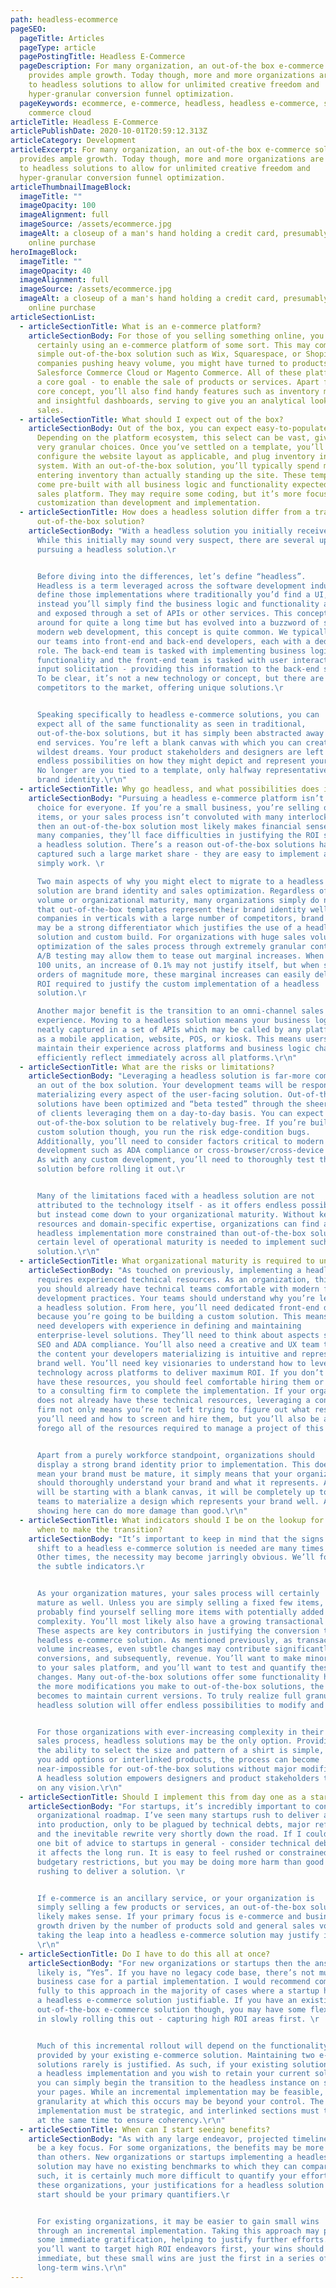 ```yaml
---
path: headless-ecommerce
pageSEO:
  pageTitle: Articles
  pageType: article
  pagePostingTitle: Headless E-Commerce
  pageDescription: For many organization, an out-of-the box e-commerce solution
    provides ample growth. Today though, more and more organizations are turning
    to headless solutions to allow for unlimited creative freedom and
    hyper-granular conversion funnel optimization.
  pageKeywords: ecommerce, e-commerce, headless, headless e-commerce, salesforce,
    commerce cloud
articleTitle: Headless E-Commerce
articlePublishDate: 2020-10-01T20:59:12.313Z
articleCategory: Development
articleExcerpt: For many organization, an out-of-the box e-commerce solution
  provides ample growth. Today though, more and more organizations are turning
  to headless solutions to allow for unlimited creative freedom and
  hyper-granular conversion funnel optimization.
articleThumbnailImageBlock:
  imageTitle: ""
  imageOpacity: 100
  imageAlignment: full
  imageSource: /assets/ecommerce.jpg
  imageAlt: a closeup of a man's hand holding a credit card, presumably making an
    online purchase
heroImageBlock:
  imageTitle: ""
  imageOpacity: 40
  imageAlignment: full
  imageSource: /assets/ecommerce.jpg
  imageAlt: a closeup of a man's hand holding a credit card, presumably making an
    online purchase
articleSectionList:
  - articleSectionTitle: What is an e-commerce platform?
    articleSectionBody: For those of you selling something online, you’re most
      certainly using an e-commerce platform of some sort. This may come as a
      simple out-of-the-box solution such as Wix, Squarespace, or Shopify. For
      companies pushing heavy volume, you might have turned to products such as
      Salesforce Commerce Cloud or Magento Commerce. All of these platforms have
      a core goal - to enable the sale of products or services. Apart from this
      core concept, you’ll also find handy features such as inventory management
      and insightful dashboards, serving to give you an analytical look into
      sales.
  - articleSectionTitle: What should I expect out of the box?
    articleSectionBody: Out of the box, you can expect easy-to-populate templates.
      Depending on the platform ecosystem, this select can be vast, giving you
      very granular choices. Once you’ve settled on a template, you’ll simply
      configure the website layout as applicable, and plug inventory into the
      system. With an out-of-the-box solution, you’ll typically spend more time
      entering inventory than actually standing up the site. These templates
      come pre-built with all business logic and functionality expected from a
      sales platform. They may require some coding, but it’s more focused on
      customization than development and implementation.
  - articleSectionTitle: How does a headless solution differ from a traditional
      out-of-the-box solution?
    articleSectionBody: "With a headless solution you initially receive nothing…
      While this initially may sound very suspect, there are several upsides to
      pursuing a headless solution.\r


      Before diving into the differences, let’s define “headless”.
      Headless is a term leveraged across the software development industry to
      define those implementations where traditionally you’d find a UI, but
      instead you’ll simply find the business logic and functionality abstracted
      and exposed through a set of APIs or other services. This concept has been
      around for quite a long time but has evolved into a buzzword of sorts. In
      modern web development, this concept is quite common. We typically split
      our teams into front-end and back-end developers, each with a dedicated
      role. The back-end team is tasked with implementing business logic and
      functionality and the front-end team is tasked with user interaction and
      input solicitation - providing this information to the back-end services.
      To be clear, it’s not a new technology or concept, but there are new
      competitors to the market, offering unique solutions.\r


      Speaking specifically to headless e-commerce solutions, you can
      expect all of the same functionality as seen in traditional,
      out-of-the-box solutions, but it has simply been abstracted away to back
      end services. You’re left a blank canvas with which you can create your
      wildest dreams. Your product stakeholders and designers are left with
      endless possibilities on how they might depict and represent your brand.
      No longer are you tied to a template, only halfway representative of your
      brand identity.\r\n"
  - articleSectionTitle: Why go headless, and what possibilities does it enable?
    articleSectionBody: "Pursuing a headless e-commerce platform isn’t the right
      choice for everyone. If you’re a small business, you’re selling only a few
      items, or your sales process isn’t convoluted with many interlocked steps,
      then an out-of-the-box solution most likely makes financial sense. For
      many companies, they’ll face difficulties in justifying the ROI seen from
      a headless solution. There’s a reason out-of-the-box solutions have
      captured such a large market share - they are easy to implement and they
      simply work. \r

      Two main aspects of why you might elect to migrate to a headless
      solution are brand identity and sales optimization. Regardless of sales
      volume or organizational maturity, many organizations simply do not feel
      that out-of-the-box templates represent their brand identity well. For
      companies in verticals with a large number of competitors, brand identity
      may be a strong differentiator which justifies the use of a headless
      solution and custom build. For organizations with huge sales volumes,
      optimization of the sales process through extremely granular control and
      A/B testing may allow them to tease out marginal increases. When selling
      100 units, an increase of 0.1% may not justify itself, but when selling
      orders of magnitude more, these marginal increases can easily deliver the
      ROI required to justify the custom implementation of a headless
      solution.\r

      Another major benefit is the transition to an omni-channel sales
      experience. Moving to a headless solution means your business logic is
      neatly captured in a set of APIs which may be called by any platform such
      as a mobile application, website, POS, or kiosk. This means users can
      maintain their experience across platforms and business logic changes
      efficiently reflect immediately across all platforms.\r\n"
  - articleSectionTitle: What are the risks or limitations?
    articleSectionBody: "Leveraging a headless solution is far-more complicated than
      an out of the box solution. Your development teams will be responsible for
      materializing every aspect of the user-facing solution. Out-of-the-box
      solutions have been optimized and “beta tested” through the sheer numbers
      of clients leveraging them on a day-to-day basis. You can expect an
      out-of-the-box solution to be relatively bug-free. If you’re building a
      custom solution though, you run the risk edge-condition bugs.
      Additionally, you’ll need to consider factors critical to modern web
      development such as ADA compliance or cross-browser/cross-device support.
      As with any custom development, you’ll need to thoroughly test the
      solution before rolling it out.\r


      Many of the limitations faced with a headless solution are not
      attributed to the technology itself - as it offers endless possibilities,
      but instead come down to your organizational maturity. Without key
      resources and domain-specific expertise, organizations can find a custom
      headless implementation more constrained than out-of-the-box solutions. A
      certain level of operational maturity is needed to implement such a
      solution.\r\n"
  - articleSectionTitle: What organizational maturity is required to undergo such a transformation?
    articleSectionBody: "As touched on previously, implementing a headless solution
      requires experienced technical resources. As an organization, this means
      you should already have technical teams comfortable with modern front-end
      development practices. Your teams should understand why you’re leveraging
      a headless solution. From here, you’ll need dedicated front-end developers
      because you’re going to be building a custom solution. This means you’ll
      need developers with experience in defining and maintaining
      enterprise-level solutions. They’ll need to think about aspects such as
      SEO and ADA compliance. You’ll also need a creative and UX team to ensure
      the content your developers materializing is intuitive and represents your
      brand well. You’ll need key visionaries to understand how to leverage this
      technology across platforms to deliver maximum ROI. If you don’t already
      have these resources, you should feel comfortable hiring them or turning
      to a consulting firm to complete the implementation. If your organization
      does not already have these technical resources, leveraging a consulting
      firm not only means you’re not left trying to figure out what resources
      you’ll need and how to screen and hire them, but you’ll also be able to
      forego all of the resources required to manage a project of this scale.\r


      Apart from a purely workforce standpoint, organizations should
      display a strong brand identity prior to implementation. This does not
      mean your brand must be mature, it simply means that your organization
      should thoroughly understand your brand and what it represents. As you
      will be starting with a blank canvas, it will be completely up to your
      teams to materialize a design which represents your brand well. A poor
      showing here can do more damage than good.\r\n"
  - articleSectionTitle: What indicators should I be on the lookup for to determine
      when to make the transition?
    articleSectionBody: "It’s important to keep in mind that the signs indicating a
      shift to a headless e-commerce solution is needed are many times subtle.
      Other times, the necessity may become jarringly obvious. We’ll focus on
      the subtle indicators.\r


      As your organization matures, your sales process will certainly
      mature as well. Unless you are simply selling a fixed few items, you’ll
      probably find yourself selling more items with potentially added sales
      complexity. You’ll most likely also have a growing transactional volume.
      These aspects are key contributors in justifying the conversion to a
      headless e-commerce solution. As mentioned previously, as transactional
      volume increases, even subtle changes may contribute significantly to
      conversions, and subsequently, revenue. You’ll want to make minor changes
      to your sales platform, and you’ll want to test and quantify these
      changes. Many out-of-the-box solutions offer some functionality here, but
      the more modifications you make to out-of-the-box solutions, the harder it
      becomes to maintain current versions. To truly realize full granularity, a
      headless solution will offer endless possibilities to modify and test.\r


      For those organizations with ever-increasing complexity in their
      sales process, headless solutions may be the only option. Providing users
      the ability to select the size and pattern of a shirt is simple, but as
      you add options or interlinked products, the process can become
      near-impossible for out-of-the-box solutions without major modifications.
      A headless solution empowers designers and product stakeholders to deliver
      on any vision.\r\n"
  - articleSectionTitle: Should I implement this from day one as a startup or new product?
    articleSectionBody: "For startups, it’s incredibly important to consider your
      organizational roadmap. I’ve seen many startups rush to deliver a solution
      into production, only to be plagued by technical debts, major refactors,
      and the inevitable rewrite very shortly down the road. If I could offer
      one bit of advice to startups in general - consider technical debt and how
      it affects the long run. It is easy to feel rushed or constrained based on
      budgetary restrictions, but you may be doing more harm than good in
      rushing to deliver a solution. \r


      If e-commerce is an ancillary service, or your organization is
      simply selling a few products or services, an out-of-the-box solution most
      likely makes sense. If your primary focus is e-commerce and business
      growth driven by the number of products sold and general sales volume,
      taking the leap into a headless e-commerce solution may justify itself.
      \r\n"
  - articleSectionTitle: Do I have to do this all at once?
    articleSectionBody: "For new organizations or startups then the answer most
      likely is, “Yes”. If you have no legacy code base, there’s not much of a
      business case for a partial implementation. I would recommend committing
      fully to this approach in the majority of cases where a startup has deemed
      a headless e-commerce solution justifiable. If you have an existing
      out-of-the-box e-commerce solution though, you may have some flexibility
      in slowly rolling this out - capturing high ROI areas first. \r


      Much of this incremental rollout will depend on the functionality
      provided by your existing e-commerce solution. Maintaining two e-commerce
      solutions rarely is justified. As such, if your existing solution provides
      a headless implementation and you wish to retain your current solution,
      you can simply begin the transition to the headless instance on some of
      your pages. While an incremental implementation may be feasible, the
      granularity at which this occurs may be beyond your control. The
      implementation must be strategic, and interlinked sections must transition
      at the same time to ensure coherency.\r\n"
  - articleSectionTitle: When can I start seeing benefits?
    articleSectionBody: "As with any large endeavor, projected timeline and ROI will
      be a key focus. For some organizations, the benefits may be more tangible
      than others. New organizations or startups implementing a headless
      solution may have no existing benchmarks to which they can compare. As
      such, it is certainly much more difficult to quantify your efforts. For
      these organizations, your justifications for a headless solution from the
      start should be your primary quantifiers.\r


      For existing organizations, it may be easier to gain small wins
      through an incremental implementation. Taking this approach may provide
      some immediate gratification, helping to justify further efforts. As
      you’ll want to target high ROI endeavors first, your wins should be
      immediate, but these small wins are just the first in a series of
      long-term wins.\r\n"
---
```


